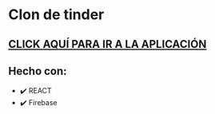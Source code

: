 # Clon de tinder
[CLICK AQUÍ PARA IR A LA APLICACIÓN](https://tinder-clone-f089c.web.app/)
---
## Hecho con:
- ✔️ REACT
- ✔️ Firebase
